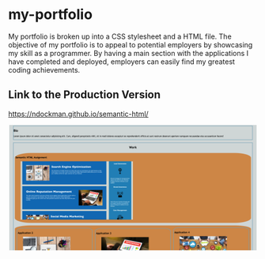 # my-portfolio

My portfolio is broken up into a CSS stylesheet and a HTML file. The objective of my portfolio is to appeal to potential employers by showcasing my skill as a programmer. By having a main section with the applications I have completed and deployed, employers can easily find my greatest coding achievements.

## Link to the Production Version

https://ndockman.github.io/semantic-html/

![Screenshot of part of the webpage](./assets/images/my_portfolio_screenshot2023-03-31.png)